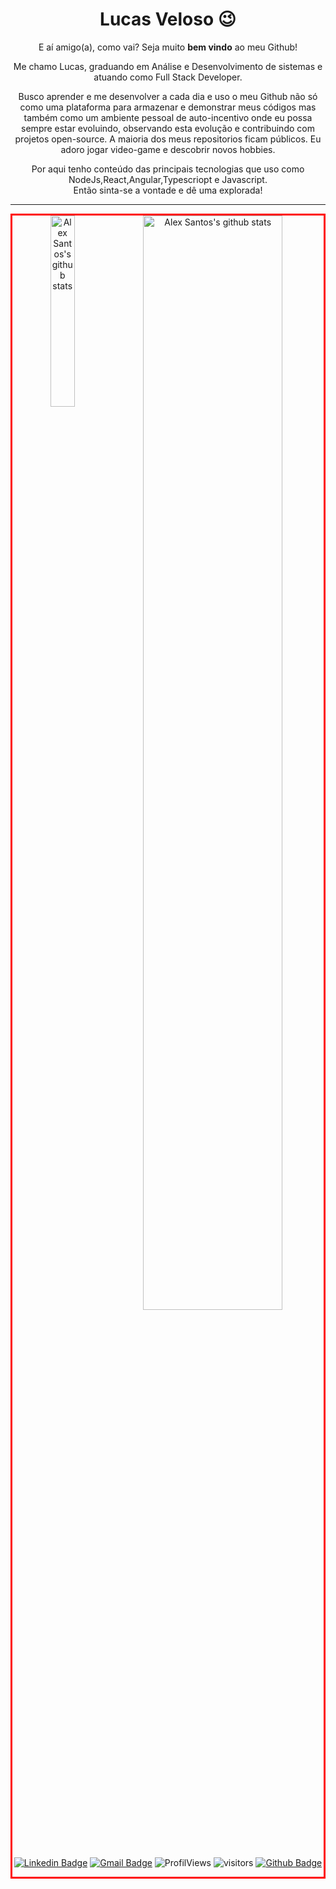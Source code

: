 <h1 align="center"> Lucas Veloso 😉 </h1>

<p align="center">
  E aí amigo(a), como vai? Seja muito <b>bem vindo</b> ao meu Github!
<p/>

<p align="center">
Me chamo Lucas, graduando em Análise e Desenvolvimento de sistemas e atuando como Full Stack Developer. 
</p>

<p align="center">
Busco aprender e me desenvolver a cada dia e uso o meu Github não só como uma plataforma para armazenar e demonstrar meus códigos mas também como um ambiente pessoal de auto-incentivo onde eu possa sempre estar evoluindo, observando esta evolução e contribuindo com projetos open-source. A maioria dos meus repositorios ficam públicos.
Eu adoro jogar video-game e descobrir novos hobbies. 
<p/>

<p align="center">
Por aqui tenho conteúdo das principais tecnologias que uso como NodeJs,React,Angular,Typescriopt e Javascript.<br>
Então sinta-se a vontade e dê uma explorada!
<p/>

---

<div style="diplay:flex; border: 3px solid red" align="center">
<!--  <img width="30%" align="right" alt="Github Image" src="https://media.giphy.com/media/fwbZnTftCXVocKzfxR/giphy.gif"/> -->

<img width="28%" align="top" alt="Alex Santos's github stats" src="https://github-readme-stats.vercel.app/api/top-langs/?username=LucasVeloso2017&count_private=true&theme=dracula">
  
<img width="67%" alt="Alex Santos's github stats" src="https://github-readme-stats.vercel.app/api?username=LucasVeloso2017&show_icons=true&theme=tokyonight" />
  
<div/>

[![Linkedin Badge](https://img.shields.io/badge/-LinkedIn-blue?style=flat-square&logo=Linkedin&logoColor=white&link=https://www.linkedin.com/in/lucas-veloso-assa-galego-661274174/)](https://www.linkedin.com/in/lucas-veloso-assa-galego-661274174/)
[![Gmail Badge](https://img.shields.io/badge/-Gmail-c14438?style=flat-square&logo=Gmail&logoColor=white&link=mailto:arkanjo.alex@hotmail.com)](mailto:lucas.velloso2017@gmail.com)
<img alt="ProfilViews" src="https://views.whatilearened.today/views/github/duartecgustavo/duartecgustavo.svg" />
<img alt="visitors" src="https://visitor-badge.glitch.me/badge?page_id=duartecgustavo.duartecgustavo" />
[![Github Badge](https://img.shields.io/badge/-Github-000?style=flat-square&logo=Github&logoColor=white&link=https://github.com/alexssantos)](https://github.com/LucasVeloso2017)
